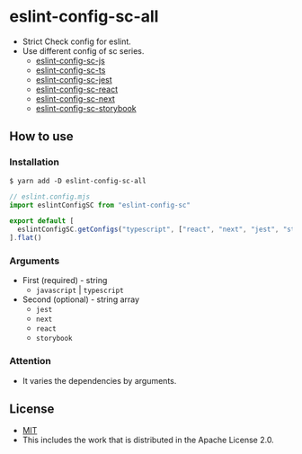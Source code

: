 # eslint-config-sc-all
- Strict Check config for eslint.
- Use different config of sc series.
  - [eslint-config-sc-js](https://www.npmjs.com/package/eslint-config-sc-js)
  - [eslint-config-sc-ts](https://www.npmjs.com/package/eslint-config-sc-ts)
  - [eslint-config-sc-jest](https://www.npmjs.com/package/eslint-config-sc-jest)
  - [eslint-config-sc-react](https://www.npmjs.com/package/eslint-config-sc-react)
  - [eslint-config-sc-next](https://www.npmjs.com/package/eslint-config-sc-next)
  - [eslint-config-sc-storybook](https://www.npmjs.com/package/eslint-config-sc-storybook)

## How to use
### Installation

```shell
$ yarn add -D eslint-config-sc-all
```

```javascript
// eslint.config.mjs
import eslintConfigSC from "eslint-config-sc"

export default [
  eslintConfigSC.getConfigs("typescript", ["react", "next", "jest", "storybook"]),
].flat()

```

### Arguments
- First (required) - string
  - `javascript` | `typescript`
- Second (optional) - string array
  - `jest`
  - `next`
  - `react`
  - `storybook`

### Attention
- It varies the dependencies by arguments.

## License
- [MIT](LICENSE)
- This includes the work that is distributed in the Apache License 2.0.
